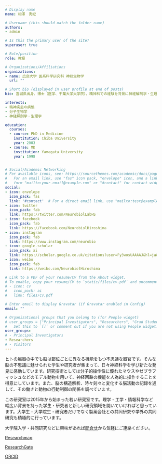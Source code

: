 ```yaml
---
# Display name
name: 相澤　秀紀

# Username (this should match the folder name)
authors:
- admin

# Is this the primary user of the site?
superuser: true

# Role/position
role: 教授

# Organizations/Affiliations
organizations:
- name: 広島大学 医系科学研究科 神経生物学
  url: ""

# Short bio (displayed in user profile at end of posts)
bio: 宮城県出身、博士（医学、千葉大学大学院）。精神科での経験を背景に神経解剖学・生理学を活かした研究で疾患の病態生理に迫りたい。

interests:
- 精神疾患の病態
- 分子生物学
- 神経解剖学・生理学

education:
  courses:
  - course: PhD in Medicine
    institution: Chiba University
    year: 2003
  - course: MD
    institution: Yamagata University
    year: 1998


# Social/Academic Networking
# For available icons, see: https://sourcethemes.com/academic/docs/page-builder/#icons
#   For an email link, use "fas" icon pack, "envelope" icon, and a link in the
#   form "mailto:your-email@example.com" or "#contact" for contact widget.
social:
- icon: envelope
  icon_pack: fas
  link: '#contact'  # For a direct email link, use "mailto:test@example.org".
- icon: twitter
  icon_pack: fab
  link: https://twitter.com/NeurobiolLabHS
- icon: facebook
  icon_pack: fab
  link: https://facebook.com/NeurobiolHiroshima
- icon: instagram
  icon_pack: fab
  link: https://www.instagram.com/neurobio
- icon: google-scholar
  icon_pack: ai
  link: https://scholar.google.co.uk/citations?user=Fy3wosUAAAAJ&hl=ja&oi=ao
- icon: weibo
  icon_pack: fab
  link: https://weibo.com/NeurobiolHiroshima

# Link to a PDF of your resume/CV from the About widget.
# To enable, copy your resume/CV to `static/files/cv.pdf` and uncomment the lines below.
# - icon: cv
#   icon_pack: ai
#   link: files/cv.pdf

# Enter email to display Gravatar (if Gravatar enabled in Config)
email: ""

# Organizational groups that you belong to (for People widget)
# user_groups = ["Principal Investigators", "Researchers", "Grad Students", "Administration", "Visitors", "Alumni"]
#   Set this to `[]` or comment out if you are not using People widget.
user_groups:
# - Principal Investigators
- Researchers
# - Visitors
---
```


ヒトの臓器の中でも脳は部位ごとに異なる機能をもつ不思議な器官です。そんな脳の不思議に魅せられた学生や研究者が集まって、日々神経科学を学び新たな発見に感動しています。研究技術としては分子的操作性に優れたマウスやゼブラフィッシュなどのモデル動物を用いて、神経回路の機能を人為的に操作することを得意にしています。また、脳の構造解析、時々刻々と変化する脳活動の記録を通して、その働きと動物の行動制御の関係を調べています。

この研究室は2015年から始まった若い研究室です。理学・工学・情報科学など幅広い背景を持った学生・研究者と新しい研究領域を開いていければと思っています。大学生・大学院生・研究者だけでなく製薬会社との共同研究や学外の共同研究も積極的に行っています。

大学院入学・共同研究などに興味があれば[問合せ](http://neurobio.hiroshima-u.ac.jp/ja/#contact)から気軽にご連絡ください。

[Researchmap](https://researchmap.jp/haizawa/?lang=ja)

[ResearchGate](https://www.researchgate.net/profile/Hidenori_Aizawa)

[ORCID](https://orcid.org/0000-0002-2896-1298)

